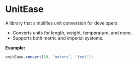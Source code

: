 # UnitEase

A library that simplifies unit conversion for developers.

- Converts units for length, weight, temperature, and more.
- Supports both metric and imperial systems.

**Example:**

```js
unitEase.convert(10, "meters", "feet");
```
